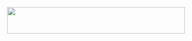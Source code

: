 <p align="center">
<img align="center" width="400" height="60" src="https://readme-typing-svg.herokuapp.comduration=4500&height=65&lines=Hello%F0%9F%91%8B%2C+I'm+Mohamed+Abdo;A+passionate+Mobile+developer">
</p>
